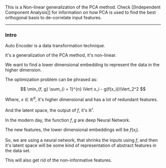 This is a Non-linear generalization of the PCA method. 
Check [[Independent Component Analysis]] for information on how PCA is used to find the best orthogonal basis to de-correlate input features. 

---
### **Intro**

Auto Encoder is a data transformation technique. 

it's a generalization of the PCA method, it's non-linear. 

We want to find a lower dimensional embedding to represent the data in the higher dimension. 

The optimization problem can be phrased as: 

$$
\min_{f, g} \sum_{i = 1}^{n}
\Vert x_i - g(f(x_i))\Vert_2^2
$$

Where, $x\in \mathbb{R}^d$, it's higher dimensional and has a lot of redundant features. 

And the latent space, the output of $f$, it's $\mathbb{R}^{r}$. 

In the modern day, the function $f, g$ are deep Neural Network.

The new features, the lower dimensional embeddings will be $f(x_i)$. 

So, we are using a neural network, that shrinks the inputs using $f$, and then it's latent space will be some kind of representation of abstract features in the data set. 

This will also get rid of the non-informative features. 


